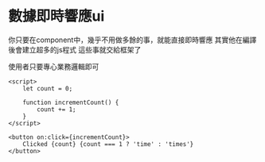 # 數據即時響應ui
你只要在component中，幾乎不用做多餘的事，就能直接即時響應
其實他在編譯後會建立超多的js程式 這些事就交給框架了

使用者只要專心業務邏輯即可

```svelte
<script>
    let count = 0;

    function incrementCount() {
        count += 1;
    }
</script>

<button on:click={incrementCount}>
    Clicked {count} {count === 1 ? 'time' : 'times'}
</button>
```